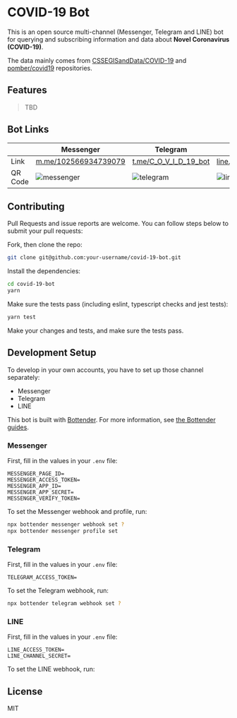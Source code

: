 # COVID-19 Bot

This is an open source multi-channel (Messenger, Telegram and LINE) bot for querying and subscribing information and data about **Novel Coronavirus (COVID-19)**.

The data mainly comes from [CSSEGISandData/COVID-19](https://github.com/CSSEGISandData/COVID-19) and [pomber/covid19](https://github.com/pomber/covid19) repositories.

## Features

> TBD

## Bot Links

|               | Messenger     | Telegram      | LINE          |
| ------------- | ------------- | ------------- | ------------- |
| Link          | [m.me/102566934739079](https://m.me/102566934739079)  | [t.me/C_O_V_I_D_19_bot](https://t.me/C_O_V_I_D_19_bot)  | [line.me/R/ti/p/%40730jstoh](https://line.me/R/ti/p/%40730jstoh) |
| QR Code       | ![messenger](https://user-images.githubusercontent.com/3382565/78421806-2a473f00-768d-11ea-8f39-67ca8ccce2b8.png) | ![telegram](https://user-images.githubusercontent.com/3382565/78421810-2c110280-768d-11ea-8011-decec90213a9.png) | ![line](https://user-images.githubusercontent.com/3382565/78421809-2b786c00-768d-11ea-8a39-7feac6f54810.png) |

## Contributing

Pull Requests and issue reports are welcome. You can follow steps below to submit your pull requests:

Fork, then clone the repo:

```sh
git clone git@github.com:your-username/covid-19-bot.git
```

Install the dependencies:

```sh
cd covid-19-bot
yarn
```

Make sure the tests pass (including eslint, typescript checks and jest tests):

```sh
yarn test
```

Make your changes and tests, and make sure the tests pass.

## Development Setup

To develop in your own accounts, you have to set up those channel separately:

- Messenger
- Telegram
- LINE

This bot is built with [Bottender](https://github.com/Yoctol/bottender
). For more information, see [the Bottender guides](https://bottender.js.org/docs/en/getting-started).

### Messenger

First, fill in the values in your `.env` file:

```
MESSENGER_PAGE_ID=
MESSENGER_ACCESS_TOKEN=
MESSENGER_APP_ID=
MESSENGER_APP_SECRET=
MESSENGER_VERIFY_TOKEN=
```

To set the Messenger webhook and profile, run:

```sh
npx bottender messenger webhook set ?
npx bottender messenger profile set
```

### Telegram

First, fill in the values in your `.env` file:

```
TELEGRAM_ACCESS_TOKEN=
```

To set the Telegram webhook, run:

```sh
npx bottender telegram webhook set ?
```

### LINE

First, fill in the values in your `.env` file:

```
LINE_ACCESS_TOKEN=
LINE_CHANNEL_SECRET=
```

To set the LINE webhook, run:

## License

MIT